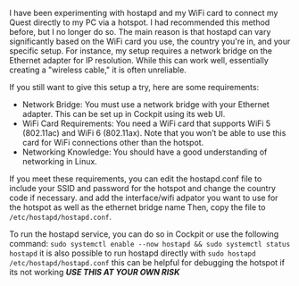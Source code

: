 I have been experimenting with hostapd and my WiFi card to connect my Quest directly to my PC via a hotspot. I had recommended this method before, but I no longer do so. The main reason is that hostapd can vary significantly based on the WiFi card you use, the country you're in, and your specific setup. For instance, my setup requires a network bridge on the Ethernet adapter for IP resolution. While this can work well, essentially creating a "wireless cable," it is often unreliable.

If you still want to give this setup a try, here are some requirements:

   * Network Bridge: You must use a network bridge with your Ethernet adapter. This can be set up in Cockpit using its web UI.
   * WiFi Card Requirements: You need a WiFi card that supports WiFi 5 (802.11ac) and WiFi 6 (802.11ax). Note that you won’t be able to use this card for WiFi connections other than the hotspot.
   * Networking Knowledge: You should have a good understanding of networking in Linux.

If you meet these requirements, you can edit the hostapd.conf file to include your SSID and password for the hotspot and change the country code if necessary. and add the interface/wifi adpator you want to use for the hotspot as well as the ethernet bridge name Then, copy the file to `/etc/hostapd/hostapd.conf`.

To run the hostapd service, you can do so in Cockpit or use the following command:
`sudo systemctl enable --now hostapd && sudo systemctl status hostapd`
it is also possible to run hostapd directly with `sudo hostapd /etc/hostapd/hostapd.conf`
this can be helpful for debugging the hotspot if its not working
***USE THIS AT YOUR OWN RISK***
